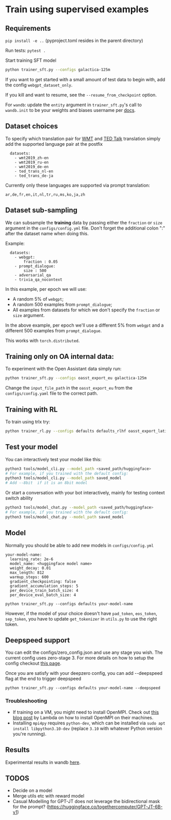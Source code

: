 # Train using supervised examples

## Requirements

`pip install -e ..` (pyproject.toml resides in the parent directory)

Run tests: `pytest .`

Start training SFT model

```bash
python trainer_sft.py --configs galactica-125m
```

If you want to get started with a small amount of test data to begin with, add
the config `webgpt_dataset_only`.

If you kill and want to resume, see the `--resume_from_checkpoint` option.

For `wandb`: update the `entity` argument in `trainer_sft.py`'s call to
`wandb.init` to be your weights and biases username per
[docs](https://docs.wandb.ai/ref/python/init).

## Dataset choices

To specify which translation pair for
[WMT](https://huggingface.co/datasets/wmt19) and
[TED Talk](https://huggingface.co/datasets/ted_talks_iwslt) translation simply
add the supported language pair at the postfix

```
  datasets:
    - wmt2019_zh-en
    - wmt2019_ru-en
    - wmt2019_de-en
    - ted_trans_nl-en
    - ted_trans_de-ja
```

Currently only these languages are supported via prompt translation:

```
ar,de,fr,en,it,nl,tr,ru,ms,ko,ja,zh
```

## Dataset sub-sampling

We can subsample the **training** data by passing either the `fraction` or
`size` argument in the `configs/config.yml` file. Don't forget the additional
colon ":" after the dataset name when doing this.

Example:

```
  datasets:
    - webgpt:
        fraction : 0.05
    - prompt_dialogue:
        size : 500
    - adversarial_qa
    - trivia_qa_nocontext
```

In this example, per epoch we will use:

- A random 5% of `webgpt`;
- A random 500 examples from `prompt_dialogue`;
- All examples from datasets for which we don't specify the `fraction` or `size`
  argument.

In the above example, per epoch we'll use a different 5% from `webgpt` and a
different 500 examples from `prompt_dialogue`.

This works with `torch.distributed`.

## Training only on OA internal data:

To experiment with the Open Assistant data simply run:

```bash
python trainer_sft.py --configs oasst_export_eu galactica-125m
```

Change the `input_file_path` in the `oasst_export_eu` from the
`configs/config.yaml` file to the correct path.

## Training with RL

To train using trlx try:

```bash
python trainer_rl.py --configs defaults defaults_rlhf oasst_export_latin_cyrillic_rlhf
```

## Test your model

You can interactively test your model like this:

```bash
python3 tools/model_cli.py --model_path <saved_path/huggingface>
# For example, if you trained with the default config:
python3 tools/model_cli.py --model_path saved_model
# Add --8bit  if it is an 8bit model
```

Or start a conversation with your bot interactively, mainly for testing context
switch ability

```bash
python3 tools/model_chat.py --model_path <saved_path/huggingface>
# For example, if you trained with the default config:
python3 tools/model_chat.py --model_path saved_model
```

## Model

Normally you should be able to add new models in `configs/config.yml`

```
your-model-name:
  learning_rate: 2e-6
  model_name: <huggingface model name>
  weight_decay: 0.01
  max_length: 812
  warmup_steps: 600
  gradient_checkpointing: false
  gradient_accumulation_steps: 5
  per_device_train_batch_size: 4
  per_device_eval_batch_size: 4
```

```
python trainer_sft.py --configs defaults your-model-name
```

However, if the model of your choice doesn't have `pad_token`, `eos_token`,
`sep_token`, you have to update `get_tokenizer` in `utils.py` to use the right
token.

## Deepspeed support

You can edit the configs/zero_config.json and use any stage you wish. The
current config uses zero-stage 3. For more details on how to setup the config
checkout [this page](https://www.deepspeed.ai/tutorials/zero/).

Once you are satisfy with your deepzero config, you can add --deepspeed flag at
the end to trigger deepspeed

```
python trainer_sft.py --configs defaults your-model-name --deepspeed
```

### Troubleshooting

- If training on a VM, you might need to install OpenMPI. Check out
  [this blog post](https://lambdalabs.com/blog/horovod-keras-for-multi-gpu-training#open-mpi-optional)
  by Lambda on how to install OpenMPI on their machines.
- Installing `mpi4py` requires `python-dev`, which can be installed via
  `sudo apt install libpython3.10-dev` (replace `3.10` with whatever Python
  version you're running).

## Results

Experimental results in wandb
[here](https://wandb.ai/sanagnos/supervised-finetuning?workspace=user-sanagnos).

## TODOS

- Decide on a model
- Merge utils etc with reward model
- Casual Modelling for GPT-JT does not leverage the bidirectional mask for the
  prompt? (https://huggingface.co/togethercomputer/GPT-JT-6B-v1)
